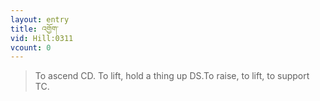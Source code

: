```yaml
---
layout: entry
title: འགྱོག་
vid: Hill:0311
vcount: 0
---
```

> To ascend CD\. To lift, hold a thing up DS\.To raise, to lift, to support TC\.



